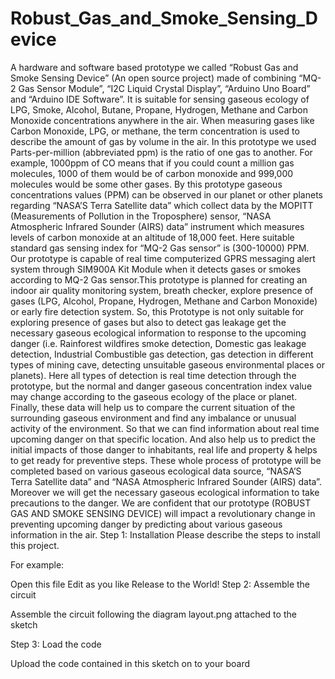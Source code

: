 # Robust_Gas_and_Smoke_Sensing_Device
A hardware and software based prototype we called “Robust Gas and Smoke Sensing Device” (An open source project) made of combining “MQ-2 Gas Sensor Module”, “I2C Liquid Crystal Display”, “Arduino Uno Board” and “Arduino IDE Software”. It is suitable for sensing gaseous ecology of LPG, Smoke, Alcohol, Butane, Propane, Hydrogen, Methane and Carbon Monoxide concentrations anywhere in the air. When measuring gases like Carbon Monoxide, LPG, or methane, the term concentration is used to describe the amount of gas by volume in the air. In this prototype we used Parts-per-million (abbreviated ppm) is the ratio of one gas to another. For example, 1000ppm of CO means that if you could count a million gas molecules, 1000 of them would be of carbon monoxide and 999,000 molecules would be some other gases. By this prototype gaseous concentrations values (PPM) can be observed in our planet or other planets regarding “NASA’S Terra Satellite data” which collect data by the MOPITT (Measurements of Pollution in the Troposphere) sensor, “NASA Atmospheric Infrared Sounder (AIRS) data” instrument which measures levels of carbon monoxide at an altitude of 18,000 feet. Here suitable standard gas sensing index for “MQ-2 Gas sensor” is (300-10000) PPM. Our prototype is capable of real time computerized GPRS messaging alert system through SIM900A Kit Module when it detects gases or smokes according to MQ-2 Gas sensor.This prototype is planned for creating an indoor air quality monitoring system, breath checker, explore presence of gases (LPG, Alcohol, Propane, Hydrogen, Methane and Carbon Monoxide) or early fire detection system. So, this Prototype is not only suitable for exploring presence of gases but also to detect gas leakage get the necessary gaseous ecological information to response to the upcoming danger (i.e. Rainforest wildfires smoke detection, Domestic gas leakage detection, Industrial Combustible gas detection, gas detection in different types of mining cave, detecting unsuitable gaseous environmental places or planets). Here all types of detection is real time detection through the prototype, but the normal and danger gaseous concentration index value may change according to the gaseous ecology of the place or planet. Finally, these data will help us to compare the current situation of the surrounding gaseous environment and find any imbalance or unusual activity of the environment. So that we can find information about real time upcoming danger on that specific location. And also help us to predict the initial impacts of those danger to inhabitants, real life and property &amp; helps to get ready for preventive steps. These whole process of prototype will be completed based on various gaseous ecological data source, “NASA’S Terra Satellite data” and “NASA Atmospheric Infrared Sounder (AIRS) data”. Moreover we will get the necessary gaseous ecological information to take precautions to the danger. We are confident that our prototype (ROBUST GAS AND SMOKE SENSING DEVICE) will impact a revolutionary change in preventing upcoming danger by predicting about various gaseous information in the air.
Step 1: Installation Please describe the steps to install this project.

For example:

Open this file
Edit as you like
Release to the World!
Step 2: Assemble the circuit

Assemble the circuit following the diagram layout.png attached to the sketch

Step 3: Load the code

Upload the code contained in this sketch on to your board
